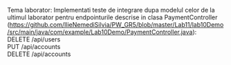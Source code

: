Tema laborator:
Implementati teste de integrare dupa modelul celor de la ultimul laborator pentru endpointurile descrise in clasa PaymentController (https://github.com/IlieNemediSilvia/PW_GR5/blob/master/Lab11/lab10Demo/src/main/java/com/example/Lab10Demo/PaymentController.java):<BR>
DELETE /api/users<BR>
PUT /api/accounts<BR>
DELETE /api/accounts